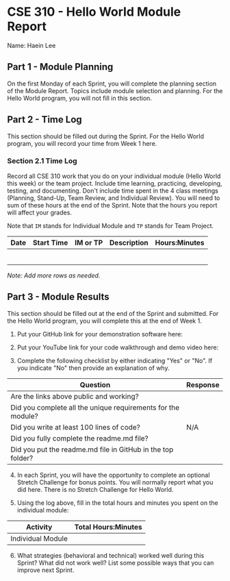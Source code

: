 # CSE 310 - Hello World Module Report

Name: Haein Lee

## Part 1 - Module Planning

On the first Monday of each Sprint, you will complete the planning section of the Module Report. Topics include module selection and planning. For the Hello World program, you will not fill in this section.

## Part 2 - Time Log

This section should be filled out during the Sprint. For the Hello World program, you will record your time from Week 1 here.

### Section 2.1 Time Log

Record all CSE 310 work that you do on your individual module (Hello World this week) or the team project. Include time learning, practicing, developing, testing, and documenting. Don't include time spent in the 4 class meetings (Planning, Stand-Up, Team Review, and Individual Review). You will need to sum of these hours at the end of the Sprint. Note that the hours you report will affect your grades.

Note that `IM` stands for Individual Module and `TP` stands for Team Project.

| Date | Start Time | IM or TP | Description | Hours:Minutes |
| ---- | ---------- | -------- | ----------- | ------------- |
|      |            |          |             |               |
|      |            |          |             |               |
|      |            |          |             |               |
|      |            |          |             |               |
|      |            |          |             |               |
|      |            |          |             |               |

_Note: Add more rows as needed._

## Part 3 - Module Results

This section should be filled out at the end of the Sprint and submitted. For the Hello World program, you will complete this at the end of Week 1.

1. Put your GitHub link for your demonstration software here:

2. Put your YouTube link for your code walkthrough and demo video here:

3. Complete the following checklist by either indicating "Yes" or "No". If you indicate "No" then provide an explanation of why.

| Question                                                     | Response |
| ------------------------------------------------------------ | -------- |
| Are the links above public and working?                      |          |
| Did you complete all the unique requirements for the module? |          |
| Did you write at least 100 lines of code?                    | N/A      |
| Did you fully complete the readme.md file?                   |          |
| Did you put the readme.md file in GitHub in the top folder?  |          |

4. In each Sprint, you will have the opportunity to complete an optional Stretch Challenge for bonus points. You will normally report what you did here. There is no Stretch Challenge for Hello World.

5. Using the log above, fill in the total hours and minutes you spent on the individual module:

| Activity          | Total Hours:Minutes |
| ----------------- | ------------------- |
| Individual Module |                     |

6. What strategies (behavioral and technical) worked well during this Sprint? What did not work well? List some possible ways that you can improve next Sprint.

